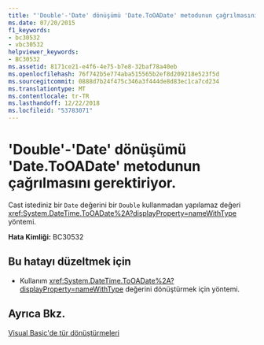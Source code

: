 ```yaml
---
title: "'Double'-'Date' dönüşümü 'Date.ToOADate' metodunun çağrılmasını gerektiriyor."
ms.date: 07/20/2015
f1_keywords:
- bc30532
- vbc30532
helpviewer_keywords:
- BC30532
ms.assetid: 8171ce21-e4f6-4e75-b7e8-32baf78a40eb
ms.openlocfilehash: 76f742b5e774aba515565b2ef8d209218e523f5d
ms.sourcegitcommit: 0888d7b24f475c346a3f444de8d83ec1ca7cd234
ms.translationtype: MT
ms.contentlocale: tr-TR
ms.lasthandoff: 12/22/2018
ms.locfileid: "53783071"
---
```

# <a name="conversion-from-date-to-double-requires-calling-the-datetooadate-method"></a>'Double'-'Date' dönüşümü 'Date.ToOADate' metodunun çağrılmasını gerektiriyor.
Cast istediniz bir `Date` değerini bir `Double` kullanmadan yapılamaz değeri <xref:System.DateTime.ToOADate%2A?displayProperty=nameWithType> yöntemi.  
  
 **Hata Kimliği:** BC30532  
  
## <a name="to-correct-this-error"></a>Bu hatayı düzeltmek için  
  
-   Kullanım <xref:System.DateTime.ToOADate%2A?displayProperty=nameWithType> değerini dönüştürmek için yöntemi.  
  
## <a name="see-also"></a>Ayrıca Bkz.  
 [Visual Basic'de tür dönüştürmeleri](../../visual-basic/programming-guide/language-features/data-types/type-conversions.md)

